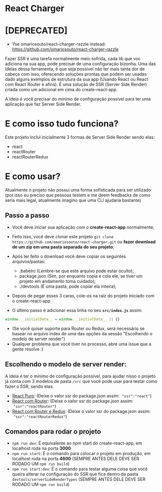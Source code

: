 # React Charger

# [DEPRECATED]
- Yse omariosouto/react-charger-razzle instead: https://github.com/omariosouto/react-charger-razzle

Fazer SSR é uma tarefa normalmente meio sofrida, cada lib que voc adiciona na sua app, pode precisar de uma configuração bizonha. Uma das ideias dessa ferramenta, é que seja possível não ter mais tanta dor de cabeça com isso, oferecendo soluções prontas que podem ser usadas dado alguns exemplos de estrutura da sua app (Usando React ou React com React Router e afins).
É uma solução de SSR (Server Side Render) criada como um adicional em cima do create-react-app.

A ideia é você precisar do mínimo de configuração possível para ter uma aplicação que faz Server Side Render.

# E como isso tudo funciona?
Este projeto inclui inicialmente 3 formas de Server Side Render sendo elas:

- react
- reactRouter
- reactRouterRedux

# E como usar?
Atualmente o projeto não possui uma forma sofisticada para ser utilizado (por isso eu preciso que pessoas testem e me deem feedbacks de como seria mais legal, atualmente imagino que uma CLI ajudaria bastante)

## Passo a passo
- Você deve iniciar sua aplicação com o **create-react-app** normalmente;
- Feito isso, você deve clonar este projeto `git clone https://github.com/omariosouto/react-charger.git` ou **fazer download de um zip em uma pasta separada do seu projeto**;
- Após ter feito o download você deve copiar os seguintes arquivos/pastas:
  * .babelrc (Lembre-se que este arquivo pode estar oculto);
  * package.json (Sim, por enquanto copia e cola ele, se tiver um projeto em andamento toma cuidado);
  * ./devtools (É uma pasta, pode copiar ela inteira);

- Depois de pegar esses 3 caras, cole-os na raíz do projeto iniciado com o create-react-app
- O último passo é adicionar essa linha no seu **`src/index.js`** assim:
```js
window.__initialData__ = window.__initialData__ || {} 
```
- (Se você quiser suporte para Router ou Redux, será necessário se basear no arquivo index de uma das opções da sessão "Escolhendo o modelo de server render")
    </Provider>
- Qualquer problema que você tiver no processo, abre uma issue que a gente resolve :) 


## Escolhendo o modelo de server render:
A ideia é ter o minimo de configuração possível, para ajudar nisso o projeto já conta com 3 modelos de pasta `/src` que você pode usar para testar como fazer o SSR, sendo elas:

- [React Puro](https://github.com/omariosouto/react-charger/tree/master/src_react): (Deixe o valor ssr do package.json assim:  `"ssr":"react"`)
- [React com Router](https://github.com/omariosouto/react-charger/tree/master/src_reactRouter): (Deixe o valor ssr do package.json assim:  `"ssr":"reactRouter"`)
- [React com Router e Redux](https://github.com/omariosouto/react-charger/tree/master/src): (Deixe o valor ssr do package.json assim:  `"ssr":"reactRouterRedux"`)


## Comandos para rodar o projeto

- `npm run dev`: É equivalente ao npm start do create-react-app, em localhost roda na porta **3000**
- `npm run start`: É o comando para colocar o projeto em produção, em localhost roda na porta **4600** (SEMPRE ANTES DELE DEVE SER RODADO UM `npm run build`)
- `npm run start:dev`: É o comando para testar alguma coisa que você queira alterar na configuração do SSR que fica dentro da pasta `devtools/serverSideRenderTypes` (SEMPRE ANTES DELE DEVE SER RODADO UM `npm run build`)




